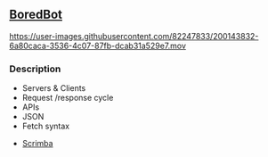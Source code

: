 ## [BoredBot](https://frontendella.github.io/BoredBot-API/)



https://user-images.githubusercontent.com/82247833/200143832-6a80caca-3536-4c07-87fb-dcab31a529e7.mov




### Description


* Servers & Clients 
* Request /response cycle 
* APIs
* JSON
* Fetch syntax




- [Scrimba](https://scrimba.com/allcourses)
